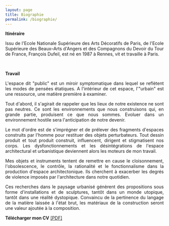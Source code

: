 ```yaml
---
layout: page
title: Biographie
permalink: /biographie/
---
```


<span style="font-weight: bold;">Itin&eacute;raire</span> 

<p style="text-align:justify">
Issu de l&#39;Ecole Nationale Sup&eacute;rieure des Arts D&eacute;coratifs de Paris, de l&#39;Ecole Sup&eacute;rieure des Beaux&ndash;Arts d&#39;Angers et des Compagnons du Devoir du Tour de France, Fran&ccedil;ois Dufeil, est n&eacute; en 1987 &agrave; Rennes, vit et travaille &agrave; Paris.
</p>
<br/>

<span style="font-weight: bold;">Travail</span> 

<p style="text-align:justify">
L'espace dit "public" est un miroir symptomatique dans lequel se refl&egrave;tent les modes de pens&eacute;es &eacute;tatiques. A l'int&eacute;rieur de cet espace, l'"urbain" est une ressource, une mati&egrave;re premi&egrave;re &agrave; examiner.
</p> 

<p style="text-align:justify">
Tout d'abord, il s'agirait de rappeler que les lieux de notre existence ne sont pas neutres. Ce sont les environnements que nous construisons qui, en grande partie, produisent ce que nous sommes. Evoluer dans un environnement hostile sera l'anticipation de notre devenir. 
</p> 

<p style="text-align:justify">
Le mot d'ordre est de s&#39;impr&eacute;gner et de pr&eacute;lever des fragments d&#39;espaces construits par l&#39;homme pour restituer des objets perturbateurs. Tout dessin produit et tout produit construit, influencent, dirigent et stigmatisent nos corps. Les dysfonctionnements et les d&eacute;sint&eacute;grations de l&#39;espace architectural et urbanistique deviennent alors les moteurs de mon travail.
</p> 

<p style="text-align:justify">
Mes objets et instruments tentent de remettre en cause le cloisonnement, l'obsolescence, le contr&ocirc;le, la rationalit&eacute; et le fonctionnalisme dans la production d&#39;espace architectonique. Ils cherchent &agrave; exacerber les degr&eacute;s de violence impos&eacute;s par l'architecture dans notre quotidien.
</p> 

<p style="text-align:justify">
Ces recherches dans le paysage urbanis&eacute; g&eacute;n&egrave;rent des propositions sous forme d&#39;installations et de sculptures, tant&ocirc;t dans un monde utopique, tant&ocirc;t dans une r&eacute;alit&eacute; dystopique.
Convaincu de la pertinence du langage de la mati&egrave;re laiss&eacute;e &agrave; l'&eacute;tat brut, les mat&eacute;riaux de la construction seront une valeur ajout&eacute;e &agrave; la composition.  
</p> 


<p style="text-align:justify">
<span style="font-weight: bold;">T&eacute;l&eacute;charger mon CV</span> <a href="#" onclick='window.open("https://www.dropbox.com/s/kd9w1o2c63to8m0/CV_Francois_Dufeil.pdf?raw=1");return false;'>[PDF]</a>
</p>
